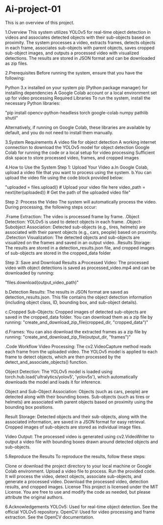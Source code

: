 # Ai-project-01

This is an overview of this project.

1.Overview 
This system utilizes YOLOv5 for real-time object detection in videos and associates detected objects with their sub-objects based on proximity. The system processes a video, extracts frames, detects objects in each frame, associates sub-objects with parent objects, saves cropped sub-object images, and outputs a processed video with visualized detections. The results are stored in JSON format and can be downloaded as zip files.

2.Prerequisites 
Before running the system, ensure that you have the following:

Python 3.x installed on your system pip (Python package manager) for installing dependencies A Google Colab account or a local environment set up for video processing Required Libraries To run the system, install the necessary Python libraries:

"pip install opencv-python-headless torch google-colab numpy pathlib shutil"

Alternatively, if running on Google Colab, these libraries are available by default, and you do not need to install them manually.

3.System Requirements 
A video file for object detection A working internet connection to download the YOLOv5 model for object detection Google Colab for running the code or a local setup for video processing Sufficient disk space to store processed video, frames, and cropped images

4.How to Use the System 
Step 1: Upload Your Video a.In Google Colab, upload a video file that you want to process using the system. b.You can upload the video file using the code block provided below:

"uploaded = files.upload() # Upload your video file here video_path = next(iter(uploaded)) # Get the path of the uploaded video file"

Step 2: Process the Video The system will automatically process the video. 
During processing, the following steps occur:

.Frame Extraction: The video is processed frame by frame. .Object Detection: YOLOv5 is used to detect objects in each frame. .Object-Subobject Association: Detected sub-objects (e.g., tires, helmets) are associated with their parent objects (e.g., cars, people) based on proximity. .Detection Visualization: The detected objects and sub-objects are visualized on the frames and saved in an output video. .Results Storage: The results are stored in a detection_results.json file, and cropped images of sub-objects are stored in the cropped_data folder

Step 3: Save and Download Results a.Processed Video: The processed video with object detections is saved as processed_video.mp4 and can be downloaded by running:

"files.download(output_video_path)"

b.Detection Results: The results in JSON format are saved as detection_results.json. This file contains the object detection information (including object class, ID, bounding box, and sub-object details).

c.Cropped Sub-Objects: Cropped images of detected sub-objects are saved in the cropped_data folder. You can download them as a zip file by running: "create_and_download_zip_file(cropped_dir, "cropped_data")"

d.Frames: You can also download the extracted frames as a zip file by running: "create_and_download_zip_file(output_dir, "frames")"

.Code Workflow Video Processing: The cv2.VideoCapture method reads each frame from the uploaded video. The YOLOv5 model is applied to each frame to detect objects, which are then processed by the detect_and_associate_objects() function.

Object Detection: The YOLOv5 model is loaded using torch.hub.load('ultralytics/yolov5', 'yolov5s'), which automatically downloads the model and loads it for inference.

Object and Sub-Object Association: Objects (such as cars, people) are detected along with their bounding boxes. Sub-objects (such as tires or helmets) are associated with parent objects based on proximity using the bounding box positions.

Result Storage: Detected objects and their sub-objects, along with the associated information, are saved in a JSON format for easy retrieval. Cropped images of sub-objects are stored as individual image files.

Video Output: The processed video is generated using cv2.VideoWriter to output a video file with bounding boxes drawn around detected objects and sub-objects.

5.Reproduce the Results To reproduce the results, follow these steps:

Clone or download the project directory to your local machine or Google Colab environment. Upload a video file to process. Run the provided code. It will process the video, detect objects, associate sub-objects, and generate a processed video. Download the processed video, detection results, and cropped images. License This project is licensed under the MIT License. You are free to use and modify the code as needed, but please attribute the original authors.

6.Acknowledgements 
YOLOv5: Used for real-time object detection. See the official YOLOv5 repository. OpenCV: Used for video processing and frame extraction. See the OpenCV documentation.
